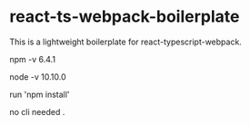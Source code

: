 # react-ts-webpack-boilerplate
This is a lightweight boilerplate for react-typescript-webpack.


npm -v
6.4.1

node -v
10.10.0

run 'npm install'

no cli needed .
